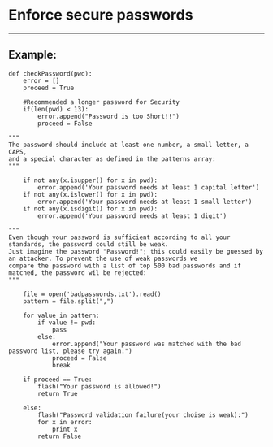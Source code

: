 # Enforce secure passwords
-------

## Example:


    def checkPassword(pwd):
    	error = []
    	proceed = True

    	#Recommended a longer password for Security
    	if(len(pwd) < 13):
        	error.append("Password is too Short!!")
        	proceed = False
    
    """
    The password should include at least one number, a small letter, a CAPS,
    and a special character as defined in the patterns array:
    """
    
    	if not any(x.isupper() for x in pwd):
        	error.append('Your password needs at least 1 capital letter')
    	if not any(x.islower() for x in pwd):
        	error.append('Your password needs at least 1 small letter')
    	if not any(x.isdigit() for x in pwd):
        	error.append('Your password needs at least 1 digit')

    """
    Even though your password is sufficient according to all your standards, the password could still be weak.
    Just imagine the password "Password!"; this could easily be guessed by an attacker. To prevent the use of weak passwords we 
    compare the password with a list of top 500 bad passwords and if matched, the password wil be rejected:
    """

    	file = open('badpasswords.txt').read()
    	pattern = file.split(",") 

    	for value in pattern:
        	if value != pwd:
            	pass
        	else:
            	error.append("Your password was matched with the bad password list, please try again.")
            	proceed = False
            	break

    	if proceed == True:
        	flash("Your password is allowed!")
        	return True
    	
        else:
        	flash("Password validation failure(your choise is weak):")
        	for x in error:
            	print x
        	return False